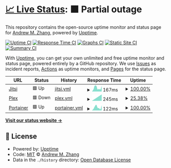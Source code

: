 # [📈 Live Status](https://demo.upptime.js.org): <!--live status--> **🟧 Partial outage**

This repository contains the open-source uptime monitor and status page for [Andrew M. Zhang](https://andrewmzhang.com), powered by [Upptime](https://github.com/upptime/upptime).

[![Uptime CI](https://github.com/andrewmzhang/upptime/workflows/Uptime%20CI/badge.svg)](https://github.com/andrewmzhang/upptime/actions?query=workflow%3A%22Uptime+CI%22)
[![Response Time CI](https://github.com/andrewmzhang/upptime/workflows/Response%20Time%20CI/badge.svg)](https://github.com/andrewmzhang/upptime/actions?query=workflow%3A%22Response+Time+CI%22)
[![Graphs CI](https://github.com/andrewmzhang/upptime/workflows/Graphs%20CI/badge.svg)](https://github.com/andrewmzhang/upptime/actions?query=workflow%3A%22Graphs+CI%22)
[![Static Site CI](https://github.com/andrewmzhang/upptime/workflows/Static%20Site%20CI/badge.svg)](https://github.com/andrewmzhang/upptime/actions?query=workflow%3A%22Static+Site+CI%22)
[![Summary CI](https://github.com/andrewmzhang/upptime/workflows/Summary%20CI/badge.svg)](https://github.com/andrewmzhang/upptime/actions?query=workflow%3A%22Summary+CI%22)

With [Upptime](https://upptime.js.org), you can get your own unlimited and free uptime monitor and status page, powered entirely by a GitHub repository. We use [Issues](https://github.com/andrewmzhang/upptime/issues) as incident reports, [Actions](https://github.com/andrewmzhang/upptime/actions) as uptime monitors, and [Pages](https://demo.upptime.js.org) for the status page.

<!--start: status pages-->
<!-- This summary is generated by Upptime (https://github.com/upptime/upptime) -->
<!-- Do not edit this manually, your changes will be overwritten -->
<!-- prettier-ignore -->
| URL | Status | History | Response Time | Uptime |
| --- | ------ | ------- | ------------- | ------ |
| <img alt="" src="https://favicons.githubusercontent.com/jitsi.andywebservices.com" height="13"> [Jitsi](https://jitsi.andywebservices.com) | 🟩 Up | [jitsi.yml](https://github.com/andrewmzhang/upptime/commits/HEAD/history/jitsi.yml) | <details><summary><img alt="Response time graph" src="./graphs/jitsi/response-time-week.png" height="20"> 167ms</summary><br><a href="https://status.andywebservices.com/history/jitsi"><img alt="Response time 300" src="https://img.shields.io/endpoint?url=https%3A%2F%2Fraw.githubusercontent.com%2Fandrewmzhang%2Fupptime%2FHEAD%2Fapi%2Fjitsi%2Fresponse-time.json"></a><br><a href="https://status.andywebservices.com/history/jitsi"><img alt="24-hour response time 248" src="https://img.shields.io/endpoint?url=https%3A%2F%2Fraw.githubusercontent.com%2Fandrewmzhang%2Fupptime%2FHEAD%2Fapi%2Fjitsi%2Fresponse-time-day.json"></a><br><a href="https://status.andywebservices.com/history/jitsi"><img alt="7-day response time 167" src="https://img.shields.io/endpoint?url=https%3A%2F%2Fraw.githubusercontent.com%2Fandrewmzhang%2Fupptime%2FHEAD%2Fapi%2Fjitsi%2Fresponse-time-week.json"></a><br><a href="https://status.andywebservices.com/history/jitsi"><img alt="30-day response time 217" src="https://img.shields.io/endpoint?url=https%3A%2F%2Fraw.githubusercontent.com%2Fandrewmzhang%2Fupptime%2FHEAD%2Fapi%2Fjitsi%2Fresponse-time-month.json"></a><br><a href="https://status.andywebservices.com/history/jitsi"><img alt="1-year response time 300" src="https://img.shields.io/endpoint?url=https%3A%2F%2Fraw.githubusercontent.com%2Fandrewmzhang%2Fupptime%2FHEAD%2Fapi%2Fjitsi%2Fresponse-time-year.json"></a></details> | <details><summary><a href="https://status.andywebservices.com/history/jitsi">100.00%</a></summary><a href="https://status.andywebservices.com/history/jitsi"><img alt="All-time uptime 99.53%" src="https://img.shields.io/endpoint?url=https%3A%2F%2Fraw.githubusercontent.com%2Fandrewmzhang%2Fupptime%2FHEAD%2Fapi%2Fjitsi%2Fuptime.json"></a><br><a href="https://status.andywebservices.com/history/jitsi"><img alt="24-hour uptime 100.00%" src="https://img.shields.io/endpoint?url=https%3A%2F%2Fraw.githubusercontent.com%2Fandrewmzhang%2Fupptime%2FHEAD%2Fapi%2Fjitsi%2Fuptime-day.json"></a><br><a href="https://status.andywebservices.com/history/jitsi"><img alt="7-day uptime 100.00%" src="https://img.shields.io/endpoint?url=https%3A%2F%2Fraw.githubusercontent.com%2Fandrewmzhang%2Fupptime%2FHEAD%2Fapi%2Fjitsi%2Fuptime-week.json"></a><br><a href="https://status.andywebservices.com/history/jitsi"><img alt="30-day uptime 99.96%" src="https://img.shields.io/endpoint?url=https%3A%2F%2Fraw.githubusercontent.com%2Fandrewmzhang%2Fupptime%2FHEAD%2Fapi%2Fjitsi%2Fuptime-month.json"></a><br><a href="https://status.andywebservices.com/history/jitsi"><img alt="1-year uptime 99.53%" src="https://img.shields.io/endpoint?url=https%3A%2F%2Fraw.githubusercontent.com%2Fandrewmzhang%2Fupptime%2FHEAD%2Fapi%2Fjitsi%2Fuptime-year.json"></a></details>
| <img alt="" src="https://favicons.githubusercontent.com/plex.andywebservices.com" height="13"> [Plex](https://plex.andywebservices.com/web/index.html) | 🟥 Down | [plex.yml](https://github.com/andrewmzhang/upptime/commits/HEAD/history/plex.yml) | <details><summary><img alt="Response time graph" src="./graphs/plex/response-time-week.png" height="20"> 245ms</summary><br><a href="https://status.andywebservices.com/history/plex"><img alt="Response time 174" src="https://img.shields.io/endpoint?url=https%3A%2F%2Fraw.githubusercontent.com%2Fandrewmzhang%2Fupptime%2FHEAD%2Fapi%2Fplex%2Fresponse-time.json"></a><br><a href="https://status.andywebservices.com/history/plex"><img alt="24-hour response time 0" src="https://img.shields.io/endpoint?url=https%3A%2F%2Fraw.githubusercontent.com%2Fandrewmzhang%2Fupptime%2FHEAD%2Fapi%2Fplex%2Fresponse-time-day.json"></a><br><a href="https://status.andywebservices.com/history/plex"><img alt="7-day response time 245" src="https://img.shields.io/endpoint?url=https%3A%2F%2Fraw.githubusercontent.com%2Fandrewmzhang%2Fupptime%2FHEAD%2Fapi%2Fplex%2Fresponse-time-week.json"></a><br><a href="https://status.andywebservices.com/history/plex"><img alt="30-day response time 173" src="https://img.shields.io/endpoint?url=https%3A%2F%2Fraw.githubusercontent.com%2Fandrewmzhang%2Fupptime%2FHEAD%2Fapi%2Fplex%2Fresponse-time-month.json"></a><br><a href="https://status.andywebservices.com/history/plex"><img alt="1-year response time 174" src="https://img.shields.io/endpoint?url=https%3A%2F%2Fraw.githubusercontent.com%2Fandrewmzhang%2Fupptime%2FHEAD%2Fapi%2Fplex%2Fresponse-time-year.json"></a></details> | <details><summary><a href="https://status.andywebservices.com/history/plex">25.38%</a></summary><a href="https://status.andywebservices.com/history/plex"><img alt="All-time uptime 95.65%" src="https://img.shields.io/endpoint?url=https%3A%2F%2Fraw.githubusercontent.com%2Fandrewmzhang%2Fupptime%2FHEAD%2Fapi%2Fplex%2Fuptime.json"></a><br><a href="https://status.andywebservices.com/history/plex"><img alt="24-hour uptime 0.00%" src="https://img.shields.io/endpoint?url=https%3A%2F%2Fraw.githubusercontent.com%2Fandrewmzhang%2Fupptime%2FHEAD%2Fapi%2Fplex%2Fuptime-day.json"></a><br><a href="https://status.andywebservices.com/history/plex"><img alt="7-day uptime 25.38%" src="https://img.shields.io/endpoint?url=https%3A%2F%2Fraw.githubusercontent.com%2Fandrewmzhang%2Fupptime%2FHEAD%2Fapi%2Fplex%2Fuptime-week.json"></a><br><a href="https://status.andywebservices.com/history/plex"><img alt="30-day uptime 82.83%" src="https://img.shields.io/endpoint?url=https%3A%2F%2Fraw.githubusercontent.com%2Fandrewmzhang%2Fupptime%2FHEAD%2Fapi%2Fplex%2Fuptime-month.json"></a><br><a href="https://status.andywebservices.com/history/plex"><img alt="1-year uptime 95.65%" src="https://img.shields.io/endpoint?url=https%3A%2F%2Fraw.githubusercontent.com%2Fandrewmzhang%2Fupptime%2FHEAD%2Fapi%2Fplex%2Fuptime-year.json"></a></details>
| <img alt="" src="https://favicons.githubusercontent.com/portainer.andywebservices.com" height="13"> [Portainer](https://portainer.andywebservices.com/) | 🟩 Up | [portainer.yml](https://github.com/andrewmzhang/upptime/commits/HEAD/history/portainer.yml) | <details><summary><img alt="Response time graph" src="./graphs/portainer/response-time-week.png" height="20"> 122ms</summary><br><a href="https://status.andywebservices.com/history/portainer"><img alt="Response time 178" src="https://img.shields.io/endpoint?url=https%3A%2F%2Fraw.githubusercontent.com%2Fandrewmzhang%2Fupptime%2FHEAD%2Fapi%2Fportainer%2Fresponse-time.json"></a><br><a href="https://status.andywebservices.com/history/portainer"><img alt="24-hour response time 197" src="https://img.shields.io/endpoint?url=https%3A%2F%2Fraw.githubusercontent.com%2Fandrewmzhang%2Fupptime%2FHEAD%2Fapi%2Fportainer%2Fresponse-time-day.json"></a><br><a href="https://status.andywebservices.com/history/portainer"><img alt="7-day response time 122" src="https://img.shields.io/endpoint?url=https%3A%2F%2Fraw.githubusercontent.com%2Fandrewmzhang%2Fupptime%2FHEAD%2Fapi%2Fportainer%2Fresponse-time-week.json"></a><br><a href="https://status.andywebservices.com/history/portainer"><img alt="30-day response time 155" src="https://img.shields.io/endpoint?url=https%3A%2F%2Fraw.githubusercontent.com%2Fandrewmzhang%2Fupptime%2FHEAD%2Fapi%2Fportainer%2Fresponse-time-month.json"></a><br><a href="https://status.andywebservices.com/history/portainer"><img alt="1-year response time 178" src="https://img.shields.io/endpoint?url=https%3A%2F%2Fraw.githubusercontent.com%2Fandrewmzhang%2Fupptime%2FHEAD%2Fapi%2Fportainer%2Fresponse-time-year.json"></a></details> | <details><summary><a href="https://status.andywebservices.com/history/portainer">100.00%</a></summary><a href="https://status.andywebservices.com/history/portainer"><img alt="All-time uptime 99.95%" src="https://img.shields.io/endpoint?url=https%3A%2F%2Fraw.githubusercontent.com%2Fandrewmzhang%2Fupptime%2FHEAD%2Fapi%2Fportainer%2Fuptime.json"></a><br><a href="https://status.andywebservices.com/history/portainer"><img alt="24-hour uptime 100.00%" src="https://img.shields.io/endpoint?url=https%3A%2F%2Fraw.githubusercontent.com%2Fandrewmzhang%2Fupptime%2FHEAD%2Fapi%2Fportainer%2Fuptime-day.json"></a><br><a href="https://status.andywebservices.com/history/portainer"><img alt="7-day uptime 100.00%" src="https://img.shields.io/endpoint?url=https%3A%2F%2Fraw.githubusercontent.com%2Fandrewmzhang%2Fupptime%2FHEAD%2Fapi%2Fportainer%2Fuptime-week.json"></a><br><a href="https://status.andywebservices.com/history/portainer"><img alt="30-day uptime 99.96%" src="https://img.shields.io/endpoint?url=https%3A%2F%2Fraw.githubusercontent.com%2Fandrewmzhang%2Fupptime%2FHEAD%2Fapi%2Fportainer%2Fuptime-month.json"></a><br><a href="https://status.andywebservices.com/history/portainer"><img alt="1-year uptime 99.95%" src="https://img.shields.io/endpoint?url=https%3A%2F%2Fraw.githubusercontent.com%2Fandrewmzhang%2Fupptime%2FHEAD%2Fapi%2Fportainer%2Fuptime-year.json"></a></details>

<!--end: status pages-->

[**Visit our status website →**](https://demo.upptime.js.org)

## 📄 License

- Powered by: [Upptime](https://github.com/upptime/upptime)
- Code: [MIT](./LICENSE) © [Andrew M. Zhang](https://andrewmzhang.com)
- Data in the `./history` directory: [Open Database License](https://opendatacommons.org/licenses/odbl/1-0/)
